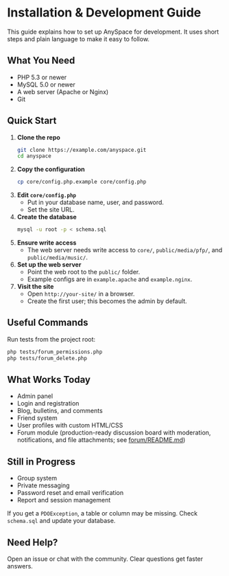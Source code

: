 # Installation & Development Guide

This guide explains how to set up AnySpace for development. It uses short steps and plain language to make it easy to follow.

## What You Need

- PHP 5.3 or newer
- MySQL 5.0 or newer
- A web server (Apache or Nginx)
- Git

## Quick Start

1. **Clone the repo**
   ```bash
   git clone https://example.com/anyspace.git
   cd anyspace
   ```
2. **Copy the configuration**
   ```bash
   cp core/config.php.example core/config.php
   ```
3. **Edit `core/config.php`**
   - Put in your database name, user, and password.
   - Set the site URL.
4. **Create the database**
   ```bash
   mysql -u root -p < schema.sql
   ```
5. **Ensure write access**
   - The web server needs write access to `core/`, `public/media/pfp/`, and `public/media/music/`.
6. **Set up the web server**
   - Point the web root to the `public/` folder.
   - Example configs are in `example.apache` and `example.nginx`.
7. **Visit the site**
   - Open `http://your-site/` in a browser.
   - Create the first user; this becomes the admin by default.

## Useful Commands

Run tests from the project root:
```bash
php tests/forum_permissions.php
php tests/forum_delete.php
```

## What Works Today

- Admin panel
- Login and registration
- Blog, bulletins, and comments
- Friend system
- User profiles with custom HTML/CSS
- Forum module (production-ready discussion board with moderation, notifications, and file attachments; see [forum/README.md](forum/README.md))

## Still in Progress

- Group system
- Private messaging
- Password reset and email verification
- Report and session management

If you get a `PDOException`, a table or column may be missing. Check `schema.sql` and update your database.

## Need Help?

Open an issue or chat with the community. Clear questions get faster answers.

